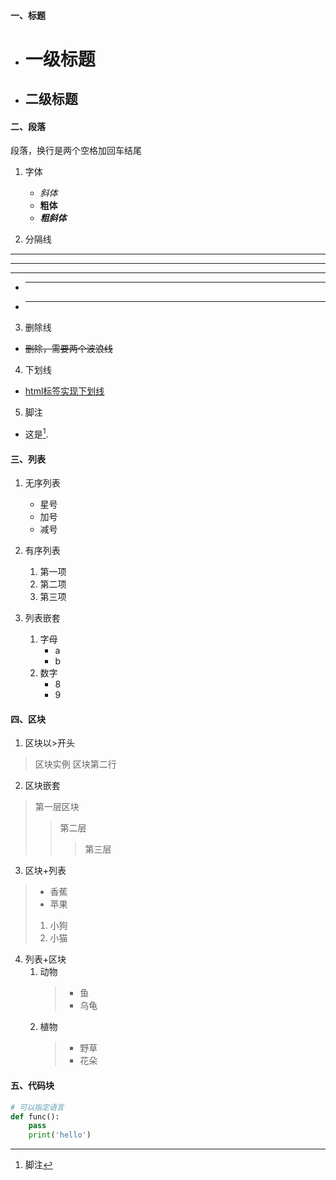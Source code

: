 
#### 一、标题
* # 一级标题
* ## 二级标题


#### 二、段落
段落，换行是两个空格加回车结尾

1. 字体
    * *斜体*
    * **粗体**
    * ***粗斜体***


2. 分隔线
* ***
* * * *
* ******
* - - -
* ----------


3. 删除线
* ~~删除，需要两个波浪线~~

4. 下划线
* <u>html标签实现下划线</u>


5. 脚注
* 这是[^脚注].
[^脚注]: 脚注


#### 三、列表
1. 无序列表
    * 星号
    + 加号
    - 减号


2. 有序列表
    1. 第一项
    2. 第二项
    3. 第三项


3. 列表嵌套
    1. 字母
        * a
        * b
    2. 数字
        * 8
        * 9


#### 四、区块
1. 区块以>开头
> 区块实例
> 区块第二行
2. 区块嵌套
> 第一层区块
>> 第二层
>>> 第三层
3. 区块+列表
> * 香蕉
> * 苹果
> 1. 小狗
> 2. 小猫
4. 列表+区块
    1. 动物
        > * 鱼
        > * 乌龟
    2. 植物
        > * 野草
        > * 花朵

#### 五、代码块
```python
# 可以指定语言
def func():
    pass
    print('hello')
```


